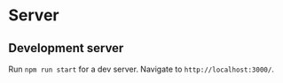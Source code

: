 # Server


## Development server

Run `npm run start` for a dev server. Navigate to `http://localhost:3000/`.